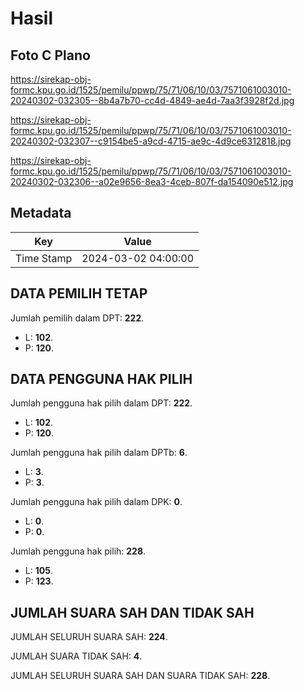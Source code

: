 # Hasil

## Foto C Plano

https://sirekap-obj-formc.kpu.go.id/1525/pemilu/ppwp/75/71/06/10/03/7571061003010-20240302-032305--8b4a7b70-cc4d-4849-ae4d-7aa3f3928f2d.jpg

https://sirekap-obj-formc.kpu.go.id/1525/pemilu/ppwp/75/71/06/10/03/7571061003010-20240302-032307--c9154be5-a9cd-4715-ae9c-4d9ce6312818.jpg

https://sirekap-obj-formc.kpu.go.id/1525/pemilu/ppwp/75/71/06/10/03/7571061003010-20240302-032306--a02e9656-8ea3-4ceb-807f-da154090e512.jpg


## Metadata

| Key        | Value               |
| ---------- | ------------------- |
| Time Stamp | 2024-03-02 04:00:00 |


## DATA PEMILIH TETAP

Jumlah pemilih dalam DPT: **222**.
 * L: **102**.
 * P: **120**.

## DATA PENGGUNA HAK PILIH

Jumlah pengguna hak pilih dalam DPT: **222**.
 * L: **102**.
 * P: **120**.

Jumlah pengguna hak pilih dalam DPTb: **6**.
 * L: **3**.
 * P: **3**.

Jumlah pengguna hak pilih dalam DPK: **0**.
 * L: **0**.
 * P: **0**.

Jumlah pengguna hak pilih: **228**.
 * L: **105**.
 * P: **123**.

## JUMLAH SUARA SAH DAN TIDAK SAH

JUMLAH SELURUH SUARA SAH: **224**.

JUMLAH SUARA TIDAK SAH: **4**.

JUMLAH SELURUH SUARA SAH DAN SUARA TIDAK SAH: **228**.


